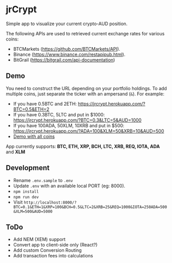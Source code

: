 # jrCrypt

Simple app to visualize your current crypto-AUD position.

The following APIs are used to retrieved current exchange rates for various coins:
* BTCMarkets (https://github.com/BTCMarkets/API).
* Binance (https://www.binance.com/restapipub.html).
* BitGrail (https://bitgrail.com/api-documentation)

## Demo
You need to construct the URL depending on your portfolio holdings. To add multiple coins, just separate the ticker with an ampersand (`&`). For example:

* If you have 0.5BTC and 2ETH: https://jrcrypt.herokuapp.com/?BTC=0.5&ETH=2
* If you have 0.3BTC, 5LTC and put in $1000: https://jrcrypt.herokuapp.com/?BTC=0.3&LTC=5&AUD=1000
* If you have 100ADA, 50XLM, 10XRB and put in $500: https://jrcrypt.herokuapp.com/?ADA=100&XLM=50&XRB=10&AUD=500
* [Demo with all coins](https://jrcrypt.herokuapp.com/?BTC=0.1&ETH=1&XRP=100&BCH=0.5&LTC=2&XRB=25&REQ=1000&IOTA=250ADA=500&XLM=500&AUD=10000)

App currently supports: **BTC, ETH, XRP, BCH, LTC, XRB, REQ, IOTA, ADA** and **XLM**

## Development
* Rename `.env.sample` to `.env`
* Update `.env` with an available local PORT (eg: 8000).
* `npm install` 
* `npm run dev`
* Visit `http://localhost:8000/?BTC=0.1&ETH=1&XRP=100&BCH=0.5&LTC=2&XRB=25&REQ=1000&IOTA=250ADA=500&XLM=500&AUD=5000`

## ToDo
* Add NEM (XEM) support
* Convert app to client-side only (React?)
* Add custom Conversion Routing
* Add transaction fees into calculations
